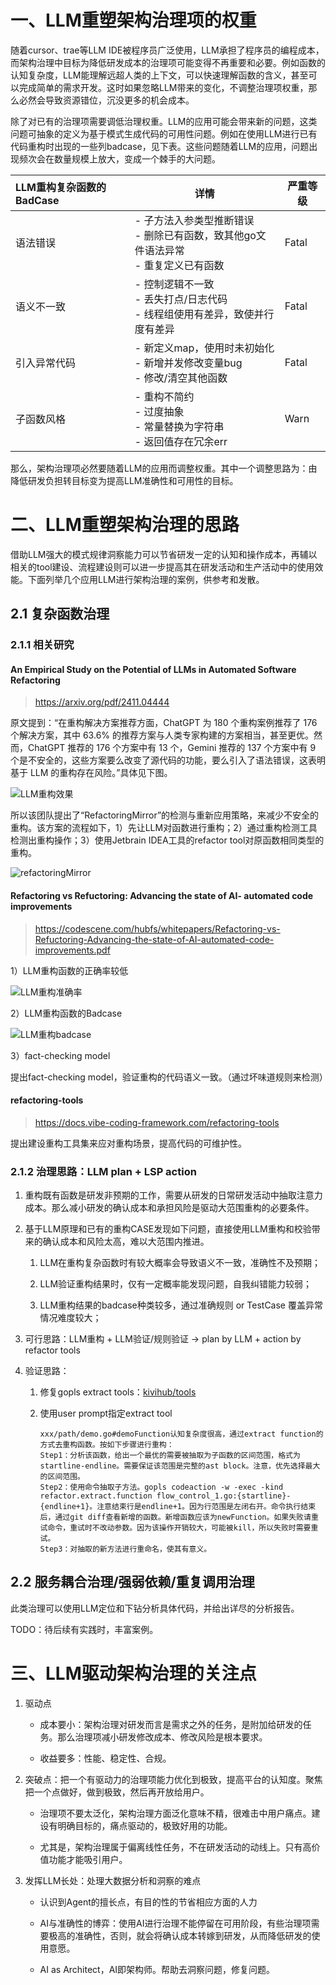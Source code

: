 # 一、LLM重塑架构治理项的权重

随着cursor、trae等LLM IDE被程序员广泛使用，LLM承担了程序员的编程成本，而架构治理中目标为降低研发成本的治理项可能变得不再重要和必要。例如函数的认知复杂度，LLM能理解远超人类的上下文，可以快速理解函数的含义，甚至可以完成简单的需求开发。这时如果忽略LLM带来的变化，不调整治理项权重，那么必然会导致资源错位，沉没更多的机会成本。

除了对已有的治理项需要调低治理权重。LLM的应用可能会带来新的问题，这类问题可抽象的定义为基于模式生成代码的可用性问题。例如在使用LLM进行已有代码重构时出现的一些列badcase，见下表。这些问题随着LLM的应用，问题出现频次会在数量规模上放大，变成一个棘手的大问题。

| LLM重构复杂函数的BadCase | 详情                                                       | 严重等级  |
|:----------------- | -------------------------------------------------------- | ----- |
| 语法错误              | - 子方法入参类型推断错误<br/> - 删除已有函数，致其他go文件语法异常<br/> - 重复定义已有函数  | Fatal |
| 语义不一致             | - 控制逻辑不一致<br/>  - 丢失打点/日志代码<br/>  - 线程组使用有差异，致使并行度有差异    | Fatal |
| 引入异常代码            | - 新定义map，使用时未初始化<br/>  - 新增并发修改变量bug<br/>  - 修改/清空其他函数   | Fatal |
| 子函数风格             | - 重构不简约<br/>  - 过度抽象<br/>  - 常量替换为字符串<br/>  - 返回值存在冗余err | Warn  |

那么，架构治理项必然要随着LLM的应用而调整权重。其中一个调整思路为：由降低研发负担转目标变为提高LLM准确性和可用性的目标。

# 二、LLM重塑架构治理的思路

借助LLM强大的模式规律洞察能力可以节省研发一定的认知和操作成本，再辅以相关的tool建设、流程建设则可以进一步提高其在研发活动和生产活动中的使用效能。下面列举几个应用LLM进行架构治理的案例，供参考和发散。

## 2.1 复杂函数治理

### 2.1.1 相关研究

#### An Empirical Study on the Potential of LLMs in Automated Software Refactoring

> https://arxiv.org/pdf/2411.04444

原文提到：“在重构解决方案推荐方面，ChatGPT 为 180 个重构案例推荐了 176 个解决方案，其中 63.6% 的推荐方案与人类专家构建的方案相当，甚至更优。然而，ChatGPT 推荐的 176 个方案中有 13 个，Gemini 推荐的 137 个方案中有 9 个是不安全的，这些方案要么改变了源代码的功能，要么引入了语法错误，这表明基于 LLM 的重构存在风险。”具体见下图。

![LLM重构效果](pic/LLM重构效果.png)

所以该团队提出了“RefactoringMirror”的检测与重新应用策略，来减少不安全的重构。该方案的流程如下，1）先让LLM对函数进行重构；2）通过重构检测工具检测出重构操作；3）使用Jetbrain IDEA工具的refactor tool对原函数相同类型的重构。

![refactoringMirror](pic/refactoringMirror.png)

#### Refactoring vs Refuctoring: Advancing the state of AI- automated code improvements

> https://codescene.com/hubfs/whitepapers/Refactoring-vs-Refuctoring-Advancing-the-state-of-AI-automated-code-improvements.pdf

1）LLM重构函数的正确率较低

![LLM重构准确率](pic/LLM重构准确率.png)

2）LLM重构函数的Badcase

![LLM重构badcase](pic/LLM重构badcase.png)

3）fact-checking model

提出fact-checking model，验证重构的代码语义一致。（通过坏味道规则来检测）

#### refactoring-tools

> https://docs.vibe-coding-framework.com/refactoring-tools

提出建设重构工具集来应对重构场景，提高代码的可维护性。

### 2.1.2 治理思路：LLM plan + LSP action

1. 重构既有函数是研发非预期的工作，需要从研发的日常研发活动中抽取注意力成本。那么减小研发的确认成本和承担风险是驱动大范围重构的必要条件。

2. 基于LLM原理和已有的重构CASE发现如下问题，直接使用LLM重构和校验带来的确认成本和风险太高，难以大范围内推进。
   
     1. LLM在重构复杂函数时有较大概率会导致语义不一致，准确性不及预期；
   
     2. LLM验证重构结果时，仅有一定概率能发现问题，自我纠错能力较弱；
   
     3. LLM重构结果的badcase种类较多，通过准确规则 or TestCase 覆盖异常情况难度较大；

3. 可行思路：LLM重构 + LLM验证/规则验证 → plan by LLM + action by refactor tools

4. 验证思路：
   
     1. 修复gopls extract tools：[kivihub/tools](https://github.com/kivihub/tools/discussions/1)
   
     2. 使用user prompt指定extract tool
        
        ```text
        xxx/path/demo.go#demoFunction认知复杂度很高，通过extract function的方式去重构函数。按如下步骤进行重构：
        Step1：分析该函数，给出一个最优的需要被抽取为子函数的区间范围，格式为startline-endline。需要保证该范围是完整的ast block。注意，优先选择最大的区间范围。
        Step2：使用命令抽取子方法。gopls codeaction -w -exec -kind refactor.extract.function flow_control_1.go:{startline}-{endline+1}。注意结束行是endline+1。因为行范围是左闭右开。命令执行结束后，通过git diff查看新增的函数。新增函数应该为newFunction。如果失败请重试命令，重试时不改动参数。因为该操作开销较大，可能被kill，所以失败时需要重试。
        Step3：对抽取的新方法进行重命名，使其有意义。
        ```

## 2.2 服务耦合治理/强弱依赖/重复调用治理

此类治理可以使用LLM定位和下钻分析具体代码，并给出详尽的分析报告。

TODO：待后续有实践时，丰富案例。

# 三、LLM驱动架构治理的关注点

1. 驱动点
   
     - 成本要小：架构治理对研发而言是需求之外的任务，是附加给研发的任务。那么治理项减小研发修改成本、修改风险是根本要求。
   
     - 收益要多：性能、稳定性、合规。

2. 突破点：把一个有驱动力的治理项能力优化到极致，提高平台的认知度。聚焦把一个点做好，做到极致，然后再开放给用户。
   
     - 治理项不要太泛化，架构治理方面泛化意味不精，很难击中用户痛点。建设有明确目标的，痛点驱动的，极致好用的功能。
   
     - 尤其是，架构治理属于偏离线性任务，不在研发活动的动线上。只有高价值功能才能吸引用户。

3. 发挥LLM长处：处理大数据分析和洞察的难点
   
     - 认识到Agent的擅长点，有目的性的节省相应方面的人力
   
     - AI与准确性的博弈：使用AI进行治理不能停留在可用阶段，有些治理项需要极高的准确性，否则，就会将确认成本转嫁到研发，从而降低研发的使用意愿。
   
     - AI as Architect，AI即架构师。帮助去洞察问题，修复问题。

